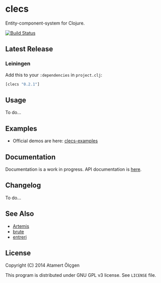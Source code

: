# clecs

Entity-component-system for Clojure.

[![Build Status](https://travis-ci.org/muhuk/clecs.svg?branch=master)](https://travis-ci.org/muhuk/clecs)


## Latest Release

### Leiningen

Add this to your `:dependencies` in `project.clj`:

```clj
[clecs "0.2.1"]
```


## Usage

To do...


## Examples

- Official demos are here: [clecs-examples](https://github.com/muhuk/clecs-examples)


## Documentation

Documentation is a work in progress. API documentation is [here](http://clecs.muhuk.com/).


## Changelog

To do...


## See Also

- [Artemis](http://gamadu.com/artemis/)
- [brute](https://github.com/markmandel/brute)
- [entreri](https://bitbucket.org/mludwig/entreri/overview)


## License

Copyright (C) 2014  Atamert Ölçgen

This program is distributed under GNU GPL v3 license. See `LICENSE` file.
